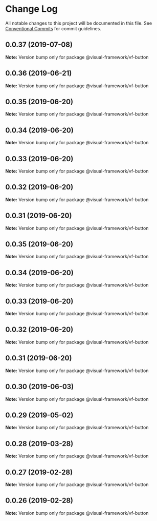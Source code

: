 # Change Log

All notable changes to this project will be documented in this file.
See [Conventional Commits](https://conventionalcommits.org) for commit guidelines.

## 0.0.37 (2019-07-08)

**Note:** Version bump only for package @visual-framework/vf-button





## 0.0.36 (2019-06-21)

**Note:** Version bump only for package @visual-framework/vf-button





## 0.0.35 (2019-06-20)

**Note:** Version bump only for package @visual-framework/vf-button





## 0.0.34 (2019-06-20)

**Note:** Version bump only for package @visual-framework/vf-button





## 0.0.33 (2019-06-20)

**Note:** Version bump only for package @visual-framework/vf-button





## 0.0.32 (2019-06-20)

**Note:** Version bump only for package @visual-framework/vf-button





## 0.0.31 (2019-06-20)

**Note:** Version bump only for package @visual-framework/vf-button





## 0.0.35 (2019-06-20)

**Note:** Version bump only for package @visual-framework/vf-button





## 0.0.34 (2019-06-20)

**Note:** Version bump only for package @visual-framework/vf-button





## 0.0.33 (2019-06-20)

**Note:** Version bump only for package @visual-framework/vf-button





## 0.0.32 (2019-06-20)

**Note:** Version bump only for package @visual-framework/vf-button





## 0.0.31 (2019-06-20)

**Note:** Version bump only for package @visual-framework/vf-button





## 0.0.30 (2019-06-03)

**Note:** Version bump only for package @visual-framework/vf-button





## 0.0.29 (2019-05-02)

**Note:** Version bump only for package @visual-framework/vf-button





## 0.0.28 (2019-03-28)

**Note:** Version bump only for package @visual-framework/vf-button





## 0.0.27 (2019-02-28)

**Note:** Version bump only for package @visual-framework/vf-button





## 0.0.26 (2019-02-28)

**Note:** Version bump only for package @visual-framework/vf-button
